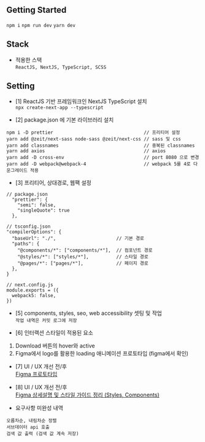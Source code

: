 
## Getting Started

`npm i`
`npm run dev`
`yarn dev`


## Stack

- 적용한 스택  
`ReactJS, NextJS, TypeScript, SCSS`

## Setting

- [1] ReactJS 기반 프레임워크인 NextJS TypeScript 설치  
`npx create-next-app --typescript`

- [2] package.json 에 기본 라이브러리 설치
```
npm i -D prettier                                 // 프리티어 설정
yarn add @zeit/next-sass node-sass @zeit/next-css // sass 및 css
yarn add classnames                               // 중복된 classnames
yarn add axios                                    // axios
yarn add -D cross-env                             // port 8080 으로 변경
yarn add -D webpack@webpack-4                     // webpack 5를 4로 다운그레이드 적용
```

- [3] 프리티어, 상대경로, 웹팩 설정

```
// package.json
  "prettier": {
    "semi": false,
    "singleQuote": true
  },

// tsconfig.json
"compilerOptions": {
  "baseUrl": "./",                      // 기본 경로
  "paths": {
    "@components/*": ["components/*"],  // 컴포넌트 경로
    "@styles/*": ["styles/*"],          // 스타일 경로
    "@pages/*": ["pages/*"],            // 페이지 경로
  },
}

// next.config.js
module.exports = ({
  webpack5: false,
})
```

- [5] components, styles, seo, web accessibility 셋팅 및 작업  
`작업 내역은 커밋 로그에 저장`

- [6] 인터랙션 스타일이 적용된 요소
1. Download 버튼의 hover와 active
2. Figma에서 logo를 활용한 loading 애니메이션 프로토타입 (figma에서 확인)

- [7] UI / UX 개선 전/후  
[Figma 프로토타입](https://www.figma.com/proto/kjQt73lTcFIVs9IgYk5UzY/Result-page?node-id=207%3A2179&scaling=contain&page-id=202%3A44&starting-point-node-id=207%3A2179&show-proto-sidebar=1)

- [8] UI / UX 개선 전/후  
[Figma 상세설명 및 스타일 가이드 정리 (Styles, Components)](https://www.figma.com/file/kjQt73lTcFIVs9IgYk5UzY/Result-page?node-id=202%3A44)


- 요구사항 미완성 내역
```
오름차순, 내림차순 정렬
서브데이터 api 호출
검색 값 출력 (검색 값 계속 저장)
```